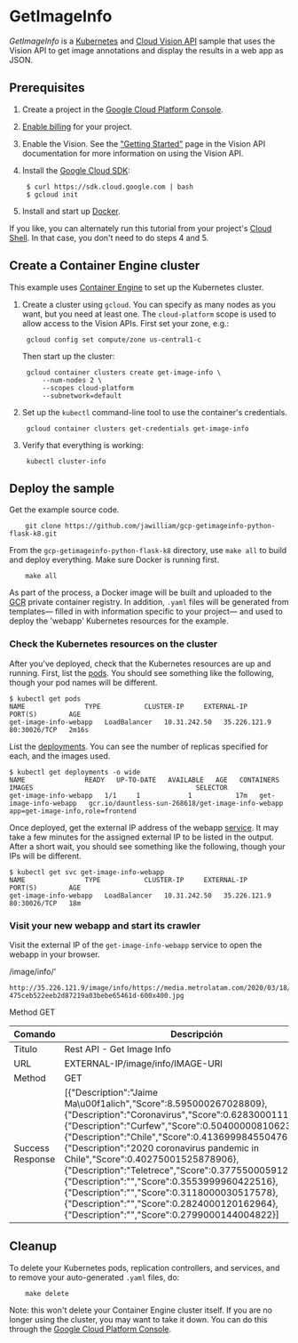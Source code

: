 # GetImageInfo

*GetImageInfo* is a [Kubernetes](https://github.com/kubernetes/kubernetes/) and [Cloud Vision API](https://cloud.google.com/vision/) sample that uses the Vision API to get image annotations and display the results in a web app as JSON.

## Prerequisites

1. Create a project in the [Google Cloud Platform Console](https://console.cloud.google.com).

2. [Enable billing](https://console.cloud.google.com/project/_/settings) for your project.

3. Enable the Vision. See the ["Getting Started"](https://cloud.google.com/vision/docs/getting-started) page in the Vision API documentation for more information on using the Vision API.

4. Install the [Google Cloud SDK](https://cloud.google.com/sdk):

        $ curl https://sdk.cloud.google.com | bash
        $ gcloud init

5. Install and start up [Docker](https://www.docker.com/).

If you like, you can alternately run this tutorial from your project's
[Cloud Shell](https://cloud.google.com/shell/docs/).  In that case, you don't need to do steps 4 and 5.

## Create a Container Engine cluster

This example uses [Container Engine](https://cloud.google.com/container-engine/) to set up the Kubernetes cluster.

1. Create a cluster using `gcloud`. You can specify as many nodes as you want,
   but you need at least one. The `cloud-platform` scope is used to allow
   access to the Vision APIs.
   First set your zone, e.g.:

        gcloud config set compute/zone us-central1-c

   Then start up the cluster:

        gcloud container clusters create get-image-info \
            --num-nodes 2 \
            --scopes cloud-platform
            --subnetwork=default

2. Set up the `kubectl` command-line tool to use the container's credentials.

        gcloud container clusters get-credentials get-image-info

3. Verify that everything is working:

        kubectl cluster-info

## Deploy the sample

Get the example source code.

        git clone https://github.com/jawilliam/gcp-getimageinfo-python-flask-k8.git


From the `gcp-getimageinfo-python-flask-k8` directory, use `make all` to build and deploy everything.
Make sure Docker is running first.

        make all

As part of the process, a Docker image will be built and uploaded to the
[GCR](https://cloud.google.com/container-registry/docs/) private container
registry. In addition, `.yaml` files will be generated from templates— filled in
with information specific to your project— and used to deploy the
'webapp' Kubernetes resources for the example.

### Check the Kubernetes resources on the cluster

After you've deployed, check that the Kubernetes resources are up and running.
First, list the [pods](https://kubernetes.io/docs/concepts/workloads/pods/pod/).
You should see something like the following, though your pod names will be different.

```
$ kubectl get pods
NAME               TYPE           CLUSTER-IP     EXTERNAL-IP    PORT(S)        AGE
get-image-info-webapp   LoadBalancer   10.31.242.50   35.226.121.9   80:30026/TCP   2m16s
```

List the
[deployments](https://kubernetes.io/docs/concepts/workloads/controllers/deployment/).
You can see the number of replicas specified for each, and the images used.

```
$ kubectl get deployments -o wide
NAME               READY   UP-TO-DATE   AVAILABLE   AGE   CONTAINERS         IMAGES                                         SELECTOR
get-image-info-webapp   1/1     1            1           17m   get-image-info-webapp   gcr.io/dauntless-sun-268618/get-image-info-webapp   app=get-image-info,role=frontend
```

Once deployed, get the external IP address of the webapp
[service](https://kubernetes.io/docs/concepts/services-networking/service/).
It may take a few minutes for the assigned external IP to be
listed in the output.  After a short wait, you should see something like the
following, though your IPs will be different.

```
$ kubectl get svc get-image-info-webapp
NAME               TYPE           CLUSTER-IP     EXTERNAL-IP    PORT(S)        AGE
get-image-info-webapp   LoadBalancer   10.31.242.50   35.226.121.9   80:30026/TCP   18m
```

### Visit your new webapp and start its crawler

Visit the external IP of the `get-image-info-webapp` service to open the webapp in
your browser.

/image/info/<path>'

	
	http://35.226.121.9/image/info/https://media.metrolatam.com/2020/03/18/auno1166549-475ceb522eeb2d87219a03bebe65461d-600x400.jpg
Method	GET

| Comando | Descripción |
| --- | --- |
| Titulo | Rest API - Get Image Info |
| URL | EXTERNAL-IP/image/info/IMAGE-URI |
| Method | GET |
|Success Response | [{"Description":"Jaime Ma\u00f1alich","Score":8.595000267028809},{"Description":"Coronavirus","Score":0.6283000111579895},{"Description":"Curfew","Score":0.5040000081062317},{"Description":"Chile","Score":0.4136999845504761},{"Description":"2020 coronavirus pandemic in Chile","Score":0.40275001525878906},{"Description":"Teletrece","Score":0.37755000591278076},{"Description":"","Score":0.3553999960422516},{"Description":"","Score":0.3118000030517578},{"Description":"","Score":0.2824000120162964},{"Description":"","Score":0.2799000144004822}] |

## Cleanup

To delete your Kubernetes pods, replication controllers, and services, and to
remove your auto-generated `.yaml` files, do:

        make delete

Note: this won't delete your Container Engine cluster itself.
If you are no longer using the cluster, you may want to take it down.
You can do this through the
[Google Cloud Platform Console](https://console.cloud.google.com).